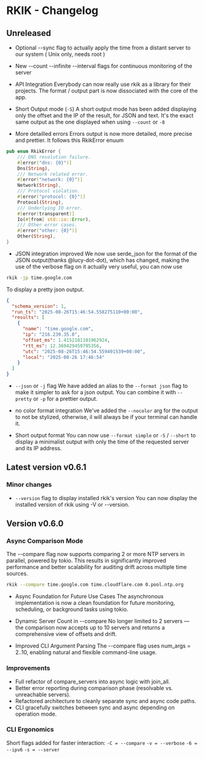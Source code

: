 # RKIK - Changelog 

## Unreleased
- Optional --sync flag to actually apply the time from a distant server to our system ( Unix only, needs root )

- New --count --infinite --interval flags for continuous monitoring of the server

- API Integration
Everybody can now really use rkik as a library for their projects. The format / output part is now dissociated with the core of the app.
 
- Short Output mode (`-S`)
  A short output mode has been added displaying only the offset and the IP of the result, for JSON and text. It's the exact same output as the one displayed when using `--count` or `-8`


- More detailled errors 
Errors output is now more detailed, more precise and prettier. It follows this RkikError enuum
```rust
pub enum RkikError {
    /// DNS resolution failure.
    #[error("dns: {0}")]
    Dns(String),
    /// Network related error.
    #[error("network: {0}")]
    Network(String),
    /// Protocol violation.
    #[error("protocol: {0}")]
    Protocol(String),
    /// Underlying IO error.
    #[error(transparent)]
    Io(#[from] std::io::Error),
    /// Other error cases.
    #[error("other: {0}")]
    Other(String),
}
```

- JSON integration improved
We now use serde_json for the format of the JSON output(thanks @lucy-dot-dot), which has changed, making the use of the verbose flag on it actually very useful, you can now use
```bash
rkik -jp time.google.com
```
To display a pretty json output. 
```json
{
  "schema_version": 1,
  "run_ts": "2025-08-26T15:46:54.558275110+00:00",
  "results": [
    {
      "name": "time.google.com",
      "ip": "216.239.35.8",
      "offset_ms": 1.4152181101962924,
      "rtt_ms": 12.369429459795356,
      "utc": "2025-08-26T15:46:54.559491539+00:00",
      "local": "2025-08-26 17:46:54"
    }
  ]
}
```

- `--json` or `-j` flag
 We have added an alias to the `--format json` flag to make it simpler to ask for a json output. You can combine it with `--pretty` or `-p` for a prettier output.

- no color format integration
We've added the `--nocolor` arg for the output to not be stylized, otherwise, il will always be if your terminal can handle it.

- Short output format
You can now use `--format simple` or `-S` / `--short` to display a minimalist output with only the time of the requested server and its IP address.

## Latest version v0.6.1
### Minor changes
- `--version` flag to display installed rkik's version
You can now display the installed version of rkik using -V or --version.

## Version v0.6.0
### Async Comparison Mode

The --compare flag now supports comparing 2 or more NTP servers in parallel, powered by tokio. This results in significantly improved performance and better scalability for auditing drift across multiple time sources.

```bash
rkik --compare time.google.com time.cloudflare.com 0.pool.ntp.org
```
- Async Foundation for Future Use Cases
The asynchronous implementation is now a clean foundation for future monitoring, scheduling, or background tasks using tokio.

- Dynamic Server Count in --compare
No longer limited to 2 servers — the comparison now accepts up to 10 servers and returns a comprehensive view of offsets and drift.

- Improved CLI Argument Parsing
The --compare flag uses num_args = 2..10, enabling natural and flexible command-line usage.

### Improvements
- Full refactor of compare_servers into async logic with join_all.
- Better error reporting during comparison phase (resolvable vs. unreachable servers).
- Refactored architecture to cleanly separate sync and async code paths.
- CLI gracefully switches between sync and async depending on operation mode.


### CLI Ergonomics
Short flags added for faster interaction:
`-C = --compare`
`-v = --verbose`
`-6 = --ipv6`
`-s = --server`
